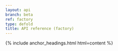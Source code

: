 ```yaml
---
layout: api
branch: beta
ref: factory
type: defold
title: API reference (factory)
---
```

{% include anchor_headings.html html=content %}